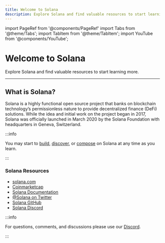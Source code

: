 ```yaml
---
title: Welcome to Solana
description: Explore Solana and find valuable resources to start learning more.
---
```


import PageRef from '@components/PageRef'
import Tabs from '@theme/Tabs';
import TabItem from '@theme/TabItem';
import YouTube from '@components/YouTube';

# Welcome to Solana

Explore Solana and find valuable resources to start learning more.

---

## What is Solana?

Solana is a highly functional open source project that banks on blockchain technology’s permissionless nature to provide decentralized finance (DeFi) solutions. While the idea and initial work on the project began in 2017, Solana was officially launched in March 2020 by the Solana Foundation with headquarters in Geneva, Switzerland.

<YouTube videoId="xiJEESddB5A"/>

:::info

You may start to [build](../../../build/blockchain/solana), [discover](../../../discover/introduction), or [compose](../../../compose/blockchain/solana) on Solana at any time as you learn.

:::

### Solana Resources

- [solana.com](https://solana.com/)
- [Coinmarketcap](https://coinmarketcap.com/currencies/solana/)
- [Solana Documentation](https://docs.solana.com/)
- [@Solana on Twitter](https://twitter.com/solana)
- [Solana GitHub](https://github.com/solana-labs)
- [Solana Discord](https://discord.com/invite/pquxPsq)

:::info

For questions, comments, and discussions please use our [Discord](https://discord.com/invite/uqecGxg).

:::
